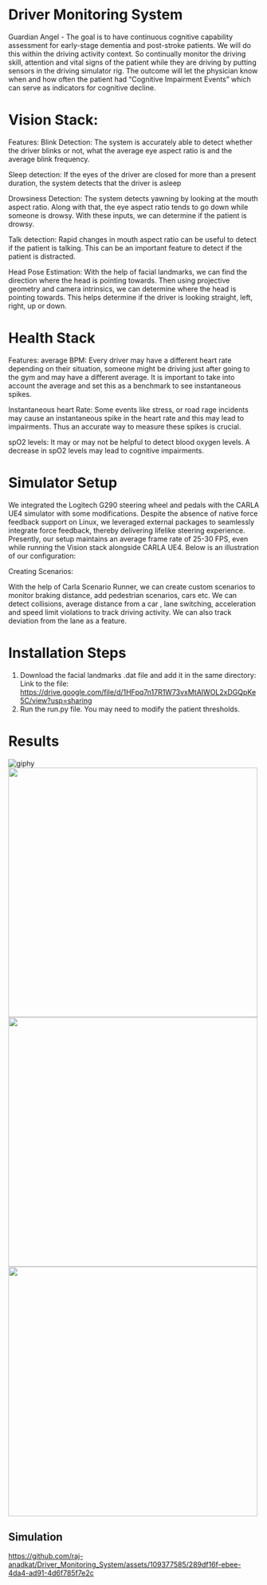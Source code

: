 # Driver Monitoring System
Guardian Angel - The goal is to have continuous cognitive capability assessment for early-stage dementia and post-stroke patients. We will do this within the driving activity context.
So continually monitor the driving skill, attention and vital signs of the patient while they are driving by putting sensors in the driving simulator rig.
The outcome will let the physician know when and how often the patient had “Cognitive Impairment Events” which can serve as indicators for cognitive decline.

# Vision Stack:

Features: 
Blink Detection: The system is accurately able to detect whether the driver blinks or not, what the average eye aspect ratio is and the average blink frequency.

Sleep detection: If the eyes of the driver are closed for more than a present duration, the system detects that the driver is asleep

Drowsiness Detection: The system detects yawning by looking at the mouth aspect ratio. Along with that, the eye aspect ratio tends to go down while someone is drowsy. With these inputs, we can determine if the patient is drowsy.

Talk detection: Rapid changes in mouth aspect ratio can be useful to detect if the patient is talking. This can be an important feature to detect if the patient is distracted.

Head Pose Estimation: With the help of facial landmarks, we can find the direction where the head is pointing towards. Then using projective geometry and camera intrinsics, we can determine where the head is pointing towards. This helps determine if the driver is looking straight, left, right, up or down.

# Health Stack

Features:
average BPM: Every driver may have a different heart rate depending on their situation, someone might be driving just after going to the gym and may have a different average. It is important to take into account the average and set this as a benchmark to see instantaneous spikes.

Instantaneous heart Rate: Some events like stress, or road rage incidents may cause an instantaneous spike in the heart rate and this may lead to impairments. Thus an accurate way to measure these spikes is crucial.

spO2 levels: It may or may not be helpful to detect blood oxygen levels. A decrease in spO2 levels may lead to cognitive impairments.

# Simulator Setup

We integrated the Logitech G290 steering wheel and pedals with the CARLA UE4 simulator with some modifications. Despite the absence of native force feedback support on Linux, we leveraged external packages to seamlessly integrate force feedback, thereby delivering lifelike steering experience. Presently, our setup maintains an average frame rate of 25-30 FPS, even while running the Vision stack alongside CARLA UE4. Below is an illustration of our configuration:

Creating Scenarios:

With the help of Carla Scenario Runner, we can create custom scenarios  to monitor braking distance, add pedestrian scenarios, cars etc. We can detect collisions, average distance from a car , lane switching, acceleration and speed limit violations to track driving activity. We can also track deviation from the lane as a feature.

# Installation Steps
1) Download the facial landmarks .dat file and add it in the same directory:
Link to the file: https://drive.google.com/file/d/1HFpq7n17R1W73vxMtAIWOL2xDGQpKe5C/view?usp=sharing
2) Run the run.py file. You may need to modify the patient thresholds.

# Results
![giphy](https://github.com/raj-anadkat/Driver_Monitoring_System/assets/109377585/4dd7b747-d5a8-4117-924e-3eb312d1a053)
<img src="https://github.com/raj-anadkat/Driver_Monitoring_System/assets/109377585/c7cc0fa7-cbf9-4bdc-b95f-dbd34d57933c" width="500"/>
<img src="https://github.com/raj-anadkat/Driver_Monitoring_System/assets/109377585/88d36319-1109-498c-808f-4a482e5c4be7" width="500"/>
<img src="https://github.com/raj-anadkat/Driver_Monitoring_System/assets/109377585/837d6886-b0e0-4ac1-b834-a46e539432da" width="500"/>


## Simulation
https://github.com/raj-anadkat/Driver_Monitoring_System/assets/109377585/289df16f-ebee-4da4-ad91-4d6f785f7e2c



